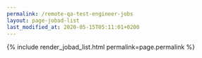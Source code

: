 ```yaml
---
permalink: /remote-qa-test-engineer-jobs
layout: page-jobad-list
last_modified_at: 2020-05-15T05:11:01+0200
---
```

{% include render_jobad_list.html permalink=page.permalink %}

